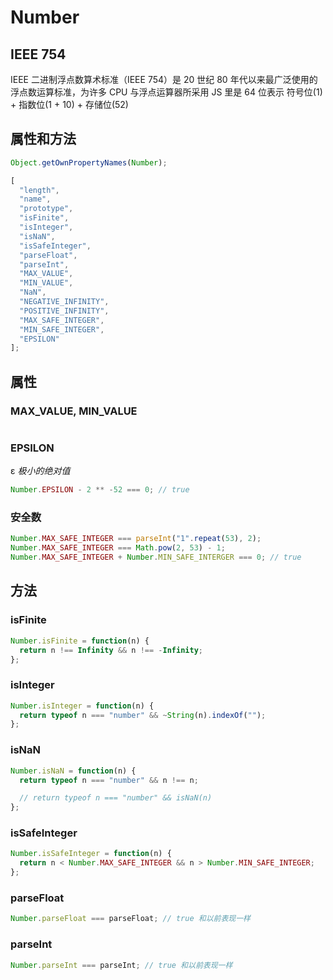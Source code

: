 # Number

## IEEE 754

IEEE 二进制浮点数算术标准（IEEE 754）是 20 世纪 80 年代以来最广泛使用的浮点数运算标准，为许多 CPU 与浮点运算器所采用
JS 里是 64 位表示 符号位(1) + 指数位(1 + 10) + 存储位(52)

## 属性和方法

```js
Object.getOwnPropertyNames(Number);

[
  "length",
  "name",
  "prototype",
  "isFinite",
  "isInteger",
  "isNaN",
  "isSafeInteger",
  "parseFloat",
  "parseInt",
  "MAX_VALUE",
  "MIN_VALUE",
  "NaN",
  "NEGATIVE_INFINITY",
  "POSITIVE_INFINITY",
  "MAX_SAFE_INTEGER",
  "MIN_SAFE_INTEGER",
  "EPSILON"
];
```

## 属性

### MAX_VALUE, MIN_VALUE

```js
```

### EPSILON

ε
_极小的绝对值_

```js
Number.EPSILON - 2 ** -52 === 0; // true
```

### 安全数

```js
Number.MAX_SAFE_INTEGER === parseInt("1".repeat(53), 2);
Number.MAX_SAFE_INTEGER === Math.pow(2, 53) - 1;
Number.MAX_SAFE_INTEGER + Number.MIN_SAFE_INTERGER === 0; // true
```

## 方法

### isFinite

```js
Number.isFinite = function(n) {
  return n !== Infinity && n !== -Infinity;
};
```

### isInteger

```js
Number.isInteger = function(n) {
  return typeof n === "number" && ~String(n).indexOf("");
};
```

### isNaN

```js
Number.isNaN = function(n) {
  return typeof n === "number" && n !== n;

  // return typeof n === "number" && isNaN(n)
};
```

### isSafeInteger

```js
Number.isSafeInteger = function(n) {
  return n < Number.MAX_SAFE_INTEGER && n > Number.MIN_SAFE_INTEGER;
};
```

### parseFloat

```js
Number.parseFloat === parseFloat; // true 和以前表现一样
```

### parseInt

```js
Number.parseInt === parseInt; // true 和以前表现一样
```
